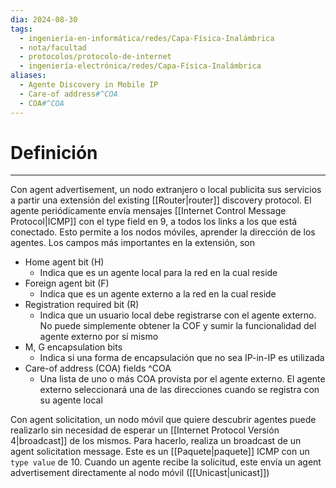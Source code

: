 ```yaml
---
dia: 2024-08-30
tags:
  - ingeniería-en-informática/redes/Capa-Física-Inalámbrica
  - nota/facultad
  - protocolos/protocolo-de-internet
  - ingeniería-electrónica/redes/Capa-Física-Inalámbrica
aliases:
  - Agente Discovery in Mobile IP
  - Care-of address#^COA
  - COA#^COA
---
```

# Definición
---
Con agent advertisement, un nodo extranjero o local publicita sus servicios a partir una extensión del existing [[Router|router]] discovery protocol. El agente periódicamente envía mensajes [[Internet Control Message Protocol|ICMP]] con el type field en 9, a todos los links a los que está conectado. Esto permite a los nodos móviles, aprender la dirección de los agentes. Los campos más 
importantes en la extensión, son

* Home agent bit (H)
    * Indica que es un agente local para la red en la cual reside
* Foreign agent bit (F)
    * Indica que es un agente externo a la red en la cual reside
* Registration required bit (R)
    * Indica que un usuario local debe registrarse con el agente externo. No puede simplemente obtener la COF y sumir la funcionalidad del agente externo por sí mismo
* M, G encapsulation bits
    * Indica si una forma de encapsulación que no sea IP-in-IP es utilizada
* Care-of address (COA) fields ^COA
    * Una lista de uno o más COA provista por el agente externo. El agente externo seleccionará una de las direcciones cuando se registra con su agente local

Con agent solicitation, un nodo móvil que quiere descubrir agentes puede realizarlo sin necesidad de esperar un [[Internet Protocol Versión 4|broadcast]] de los mismos. Para hacerlo, realiza un broadcast de un agent solicitation message. Este es un [[Paquete|paquete]] ICMP con un `type value` de $10$. Cuando un agente recibe la solicitud, este envía un agent advertisement directamente al nodo móvil ([[Unicast|unicast]])